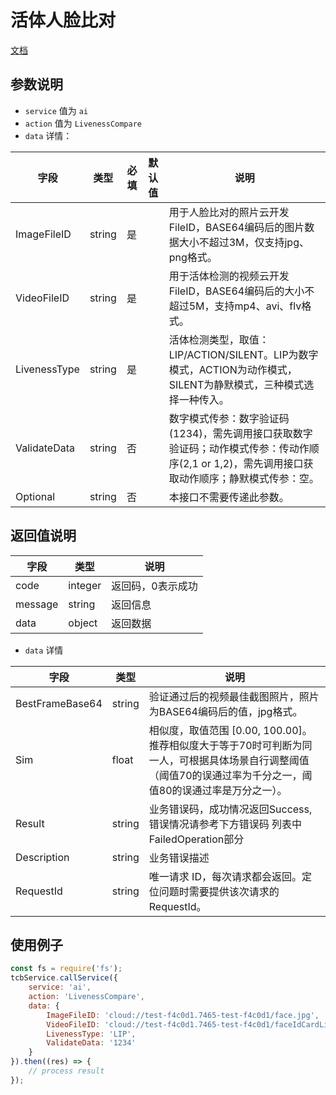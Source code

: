 # 活体人脸比对

[文档](https://cloud.tencent.com/document/api/1007/31819)

## 参数说明

* `service` 值为 `ai`
* `action` 值为 `LivenessCompare`
* `data` 详情：

| 字段 | 类型 | 必填 | 默认值 | 说明
| --- | --- | --- | --- | ---
| ImageFileID | string | 是 | | 用于人脸比对的照片云开发FileID，BASE64编码后的图片数据大小不超过3M，仅支持jpg、png格式。
| VideoFileID | string | 是 | | 用于活体检测的视频云开发FileID，BASE64编码后的大小不超过5M，支持mp4、avi、flv格式。
| LivenessType | string | 是 | | 活体检测类型，取值：LIP/ACTION/SILENT。LIP为数字模式，ACTION为动作模式，SILENT为静默模式，三种模式选择一种传入。
| ValidateData | string | 否 | | 数字模式传参：数字验证码(1234)，需先调用接口获取数字验证码；动作模式传参：传动作顺序(2,1 or 1,2)，需先调用接口获取动作顺序；静默模式传参：空。
| Optional | string | 否 | | 本接口不需要传递此参数。

## 返回值说明

 字段 | 类型 | 说明
| --- | --- | ---
| code | integer | 返回码，0表示成功
| message | string | 返回信息
| data | object | 返回数据

* `data` 详情

 字段 | 类型 | 说明
| --- | --- | ---
| BestFrameBase64 | string | 验证通过后的视频最佳截图照片，照片为BASE64编码后的值，jpg格式。
| Sim | float | 相似度，取值范围 [0.00, 100.00]。推荐相似度大于等于70时可判断为同一人，可根据具体场景自行调整阈值（阈值70的误通过率为千分之一，阈值80的误通过率是万分之一）。
| Result | string | 业务错误码，成功情况返回Success, 错误情况请参考下方错误码 列表中FailedOperation部分
| Description | string | 业务错误描述
| RequestId | string | 唯一请求 ID，每次请求都会返回。定位问题时需要提供该次请求的 RequestId。


## 使用例子

```js
const fs = require('fs');
tcbService.callService({
    service: 'ai',
    action: 'LivenessCompare',
    data: {
        ImageFileID: 'cloud://test-f4c0d1.7465-test-f4c0d1/face.jpg',
        VideoFileID: 'cloud://test-f4c0d1.7465-test-f4c0d1/faceIdCardLiveDetectFour.mp4'
        LivenessType: 'LIP',
        ValidateData: '1234'
    }
}).then((res) => {
    // process result
});
```